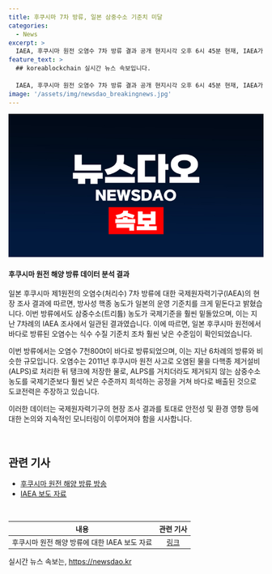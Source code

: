 ```yaml
---
title: 후쿠시마 7차 방류, 일본 삼중수소 기준치 미달
categories:
  - News
excerpt: >
  IAEA, 후쿠시마 원전 오염수 7차 방류 결과 공개 현지시각 오후 6시 45분 현재, IAEA가 후쿠시마 제1원전 오염수 7차 방류 현장 점검 결과를 공개했다. 방사성 핵종 농도는 일본의 운영 기준치를 크게 하회하며, 삼중수소 농도도 일본 기준치를 훨씬 밑돌았다. 이는 WHO 기준치 역시 크게 하회하는 수준이다. 이번 7차 방류에서는 7천800t의 오염수를 해양으로 방류할 예정이며, 전체적으로 국제기준을 크게 하회한다는 도쿄전력의 입장이다. (사진=국제원자력기구(IAEA) 제공)
feature_text: >
  ## koreablockchain 실시간 뉴스 속보입니다.

  IAEA, 후쿠시마 원전 오염수 7차 방류 결과 공개 현지시각 오후 6시 45분 현재, IAEA가 후쿠시마 제1원전 오염수 7차 방류 현장 점검 결과를 공개했다. 방사성 핵종 농도는 일본의 운영 기준치를 크게 하회하며, 삼중수소 농도도 일본 기준치를 훨씬 밑돌았다. 이는 WHO 기준치 역시 크게 하회하는 수준이다. 이번 7차 방류에서는 7천800t의 오염수를 해양으로 방류할 예정이며, 전체적으로 국제기준을 크게 하회한다는 도쿄전력의 입장이다. (사진=국제원자력기구(IAEA) 제공)
image: '/assets/img/newsdao_breakingnews.jpg'
---
```


<p><img src="/assets/img/newsdao_breakingnews.jpg" alt="koreablockchain 속보" /></p>

<h4>후쿠시마 원전 해양 방류 데이터 분석 결과</h4>

<p>일본 후쿠시마 제1원전의 오염수(처리수) 7차 방류에 대한 국제원자력기구(IAEA)의 현장 조사 결과에 따르면, 방사성 핵종 농도가 일본의 운영 기준치를 크게 밑돈다고 밝혔습니다. 이번 방류에서도 삼중수소(트리튬) 농도가 국제기준을 훨씬 밑돌았으며, 이는 지난 7차례의 IAEA 조사에서 일관된 결과였습니다. 이에 따르면, 일본 후쿠시마 원전에서 바다로 방류된 오염수는 식수 수질 기준치 조차 훨씬 낮은 수준임이 확인되었습니다.</p>

<p>이번 방류에서는 오염수 7천800t이 바다로 방류되었으며, 이는 지난 6차례의 방류와 비슷한 규모입니다. 오염수는 2011년 후쿠시마 원전 사고로 오염된 물을 다핵종 제거설비(ALPS)로 처리한 뒤 탱크에 저장한 물로, ALPS를 거치더라도 제거되지 않는 삼중수소 농도를 국제기준보다 훨씬 낮은 수준까지 희석하는 공정을 거쳐 바다로 배출된 것으로 도쿄전력은 주장하고 있습니다. </p>

<p>이러한 데이터는 국제원자력기구의 현장 조사 결과를 토대로 안전성 및 환경 영향 등에 대한 논의와 지속적인 모니터링이 이루어져야 함을 시사합니다.</p>

<p data-ke-size="size16">&nbsp;</p>

<h2 data-ke-size="size26">관련 기사</h2>

<ul>
  <li><a href='https://example.com/article1'>후쿠시마 원전 해양 방류 방송</a></li>
  <li><a href='https://example.com/article2'>IAEA 보도 자료</a></li>
</ul>

<p data-ke-size="size16">&nbsp;</p>

<table>
<thead>
<tr>
<th style="text-align: center;">내용</th>
<th style="text-align: center;">관련 기사</th>
</tr>
</thead>
<tbody>
<tr>
<td style="text-align: center;">후쿠시마 원전 해양 방류에 대한 IAEA 보도 자료</td>
<td style="text-align: center;"><a href='https://example.com/article2'>링크</a></td>
</tr>
</tbody>
</table>
실시간 뉴스 속보는, <a href="https://newsdao.kr" rel="dofollow">https://newsdao.kr</a>


